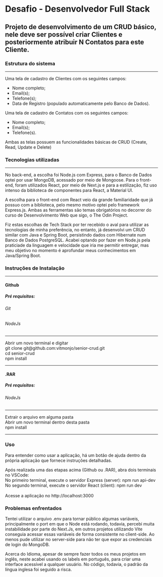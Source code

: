 # Desafio - Desenvolvedor Full Stack

## Projeto de desenvolvimento de um CRUD básico, nele deve ser possível criar Clientes e posteriormente atribuir N Contatos para este Cliente.

### Estrutura do sistema
<hr>

Uma tela de cadastro de Clientes com os seguintes campos:
* Nome completo;
* Email(s);
* Telefone(s);
* Data de Registro (populado automaticamente pelo Banco de Dados).

Uma tela de cadastro de Contatos com os seguintes campos:
* Nome completo;
* Email(s);
* Telefone(s).

Ambas as telas possuem as funcionalidades básicas de CRUD (Create, Read, Update e Delete)

### Tecnologias utilizadas
<hr>

No back-end, a escolha foi Node.js com Express, para o Banco de Dados optei por usar MongoDB, acessado por meio de Mongoose.
Para o front-end, foram utilizados React, por meio de Next.js e para a estilização, fiz uso intenso da biblioteca de componentes para React, a Material UI.

A escolha para o front-end com React veio da grande familiaridade que já possuo com a biblioteca, pelo mesmo motivo optei pelo framework Express.js. Ambas as ferramentas são temas obrigatórios no decorrer do curso de Desenvolvimento Web que sigo, o The Odin Project. 

Fiz estas escolhas de Tech Stack por ter recebido o aval para utilizar as tecnologias de minha preferência, no entanto, já desenvolvi um CRUD similar com Java e Spring Boot, persistindo dados com Hibernate num Banco de Dados PostgreSQL. Acabei optando por fazer em Node.js pela praticiade da linguagem e velocidade que iria me permitir entregar, mas meu objetivo no momento é aprofundar meus conhecimentos em Java/Spring Boot.

### Instruções de Instalação
<hr>

#### Github

##### Pré requisitos:
###### Git
###### NodeJs
<hr>
Abrir um novo terminal e digitar <br />
git clone git@github.com:vitmonjo/senior-crud.git <br />
cd senior-crud <br />
npm install <br />

<hr>

#### .RAR

##### Pré requisitos:
###### NodeJs
<hr>
Extrair o arquivo em alguma pasta <br />
Abrir um novo terminal dentro desta pasta <br />
npm install <br />

<hr>


### Uso
Para entender como usar a aplicação, há um botão de ajuda dentro da própria aplicação que fornece instruções detalhadas. <br />

Após realizada uma das etapas acima (Github ou .RAR), abra dois terminais no VSCode: <br />
No primeiro terminal, execute o servidor Express (server): npm run api-dev <br />
No segundo terminal, execute o servidor React (client): npm run dev <br /> <br />
Acesse a aplicação no http://localhost:3000 <br />

### Problemas enfrentados

Tentei utilizar o arquivo .env para tornar público algumas variáveis, principalmente o port em que o Node está rodando, todavia, percebi muita instabilidade por parte do Next.Js, em outros projetos utilizando Vite conseguia acessar essas variáveis de forma consistente no client-side.
Ao menos pude utilizar no server-side para não ter que expor as credenciais de login do MongoDB.

Acerca do Idioma, apesar de sempre fazer todos os meus projetos em inglês, neste acabei usando os labels em português, para criar uma interface acessível a qualquer usuário. No código, todavia, o padrão da língua inglesa foi seguido a risca.

